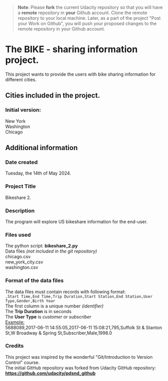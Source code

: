 >**Note**: Please **fork** the current Udacity repository so that you will have a **remote** repository in **your** Github account. Clone the remote repository to your local machine. Later, as a part of the project "Post your Work on Github", you will push your proposed changes to the remote repository in your Github account.

# The BIKE - sharing information project.

This project wants to provide the users with bike sharing information for different cities.

## Cities included in the project.
### Initial version:
New York  
Washington  
Chicago  

## Additional information
### Date created
Tuesday, the 14th of May 2024.

### Project Title
Bikeshare 2.

### Description
The program will explore US bikeshare information for the end-user.

### Files used
The python script: **bikeshare_2.py**  
Data files _(not included in the git repository)_  
    chicago.csv  
    new_york_city.csv  
    washington.csv  

### Format of the data files
The data files must contain records with following format:  
`,Start Time,End Time,Trip Duration,Start Station,End Station,User Type,Gender,Birth Year`  
The first column is a unique number _(identifier)_  
The **Trip Duration** is in seconds  
The **User Type** is _customer_ or _subscriber_  
<u>Example:</u>  
    5688089,2017-06-11 14:55:05,2017-06-11 15:08:21,795,Suffolk St & Stanton St,W Broadway & Spring St,Subscriber,Male,1998.0

### Credits
This project was inspired by the wonderful "Git/Introduction to Version Control" course.  
The initial GitHub repository was forked from Udacity GitHub repository: **https://github.com/udacity/pdsnd_github**
